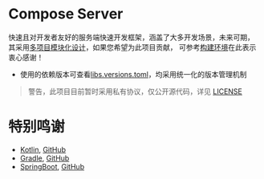 # Compose Server

快速且对开发者友好的服务端快速开发框架，涵盖了大多开发场景，未来可期，
其采用[多项目模块化设计](./documentation/model_manifest.md)，如果您希望为此项目贡献，
可参考[构建环境](./documentation/build_env.md)在此表示衷心感谢！

- 使用的依赖版本可查看[libs.versions.toml](gradle/libs.versions.toml)，均采用统一化的版本管理机制

> 警告，此项目目前暂时采用私有协议，仅公开源代码，详见 [LICENSE](./LICENSE)

# 特别鸣谢

- [Kotlin](https://kotlinlang.org/), [GitHub](https://github.com/JetBrains/kotlin)
- [Gradle](https://gradle.org/), [GitHub](https://github.com/gradle)
- [SpringBoot](https://spring.io/projects/spring-boot), [GitHub](https://github.com/spring-projects)
